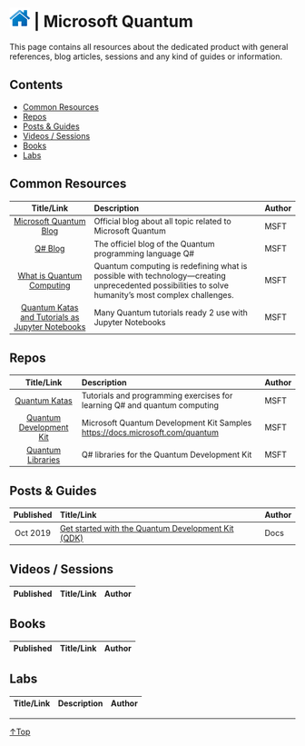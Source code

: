 # [![Home](/img/home.png)](../README.md "Home") | Microsoft Quantum

This page contains all resources about the dedicated product with general references, blog articles, sessions and any kind of guides or information.

## Contents
- [Common Resources](#common-resource)
- [Repos](#repos)
- [Posts & Guides](#posts-&-guides)
- [Videos / Sessions](#videos-/-sessions)
- [Books](#books)
- [Labs](#labs)


## Common Resources
|                                                                 Title/Link                                                                  | Description                                                                                                                                        | Author |
| :-----------------------------------------------------------------------------------------------------------------------------------------: | :------------------------------------------------------------------------------------------------------------------------------------------------- | :----- |
|                                     [Microsoft Quantum Blog](https://cloudblogs.microsoft.com/quantum/)                                     | Official blog about all topic related to Microsoft Quantum                                                                                         | MSFT   |
|                                              [Q# Blog](https://devblogs.microsoft.com/qsharp/)                                              | The officiel blog of the Quantum programming language Q#                                                                                           | MSFT   |
|                       [What is Quantum Computing](https://www.microsoft.com/en-us/quantum/what-is-quantum-computing)                        | Quantum computing is redefining what is possible with technology—creating unprecedented possibilities to solve humanity’s most complex challenges. | MSFT   |
| [Quantum Katas and Tutorials as Jupyter Notebooks](https://hub.gke.mybinder.org/user/microsoft-quantumkatas-o1ikiyu9/notebooks/index.ipynb) | Many Quantum tutorials ready 2 use with Jupyter Notebooks                                                                                          | MSFT   |


## Repos
|                             Title/Link                             | Description                                                                  | Author |
| :----------------------------------------------------------------: | :--------------------------------------------------------------------------- | :----- |
|    [Quantum Katas](https://github.com/Microsoft/QuantumKatas/)     | Tutorials and programming exercises for learning Q# and quantum computing    | MSFT   |
|  [Quantum Development Kit](https://github.com/microsoft/Quantum)   | Microsoft Quantum Development Kit Samples https://docs.microsoft.com/quantum | MSFT   |
| [Quantum Libraries](https://github.com/microsoft/QuantumLibraries) | Q# libraries for the Quantum Development Kit                                 | MSFT   |



## Posts & Guides
| Published | Title/Link                                                                                             | Author |
| :-------: | :----------------------------------------------------------------------------------------------------- | :----- |
| Oct 2019  | [Get started with the Quantum Development Kit (QDK)](https://docs.microsoft.com/en-us/quantum/welcome) | Docs   |

## Videos / Sessions
| Published | Title/Link | Author |
| :-------: | :--------- | :----- |

## Books
| Published | Title/Link | Author |
| :-------: | :--------- | :----- |

## Labs
| Title/Link | Description | Author |
| :--------: | :---------- | :----- |
___
 <a href="#top" title="Back to the top.">↑Top</a>

